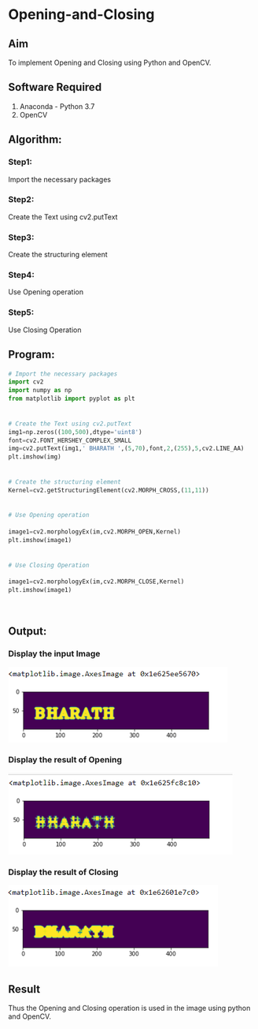 # Opening-and-Closing

## Aim
To implement Opening and Closing using Python and OpenCV.

## Software Required
1. Anaconda - Python 3.7
2. OpenCV
## Algorithm:
### Step1:
Import the necessary packages

### Step2:
Create the Text using cv2.putText

### Step3:
Create the structuring element

### Step4:
Use Opening operation

### Step5:
Use Closing Operation

 
## Program:

``` Python
# Import the necessary packages
import cv2
import numpy as np
from matplotlib import pyplot as plt


# Create the Text using cv2.putText
img1=np.zeros((100,500),dtype='uint8')
font=cv2.FONT_HERSHEY_COMPLEX_SMALL
img=cv2.putText(img1,' BHARATH ',(5,70),font,2,(255),5,cv2.LINE_AA)
plt.imshow(img)


# Create the structuring element
Kernel=cv2.getStructuringElement(cv2.MORPH_CROSS,(11,11))


# Use Opening operation

image1=cv2.morphologyEx(im,cv2.MORPH_OPEN,Kernel)
plt.imshow(image1)


# Use Closing Operation

image1=cv2.morphologyEx(im,cv2.MORPH_CLOSE,Kernel)
plt.imshow(image1)




```
## Output:

### Display the input Image
![output](op1.png)

### Display the result of Opening
![output](op2.png)

### Display the result of Closing
![output](op3.png)

## Result
Thus the Opening and Closing operation is used in the image using python and OpenCV.

